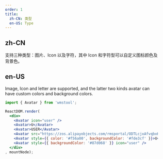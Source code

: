 ```yaml
---
order: 1
title:
  zh-CN: 类型
  en-US: Type
---
```


## zh-CN

支持三种类型：图片、Icon 以及字符，其中 Icon 和字符型可以自定义图标颜色及背景色。

## en-US

Image, Icon and letter are supported, and the latter two kinds avatar can have custom colors and background colors.

````jsx
import { Avatar } from 'wmstool'; 

ReactDOM.render(
  <div>
    <Avatar icon="user" />
    <Avatar>U</Avatar>
    <Avatar>USER</Avatar>
    <Avatar src="https://zos.alipayobjects.com/rmsportal/ODTLcjxAfvqbxHnVXCYX.png" />
    <Avatar style={{ color: '#f56a00', backgroundColor: '#fde3cf' }}>U</Avatar>
    <Avatar style={{ backgroundColor: '#87d068' }} icon="user" />
  </div>
, mountNode);
````

<style>
#components-avatar-demo-type .ant-avatar {
  margin-top: 16px;
  margin-right: 16px;
}
</style>
